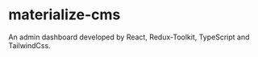 # materialize-cms
An admin dashboard developed by React, Redux-Toolkit, TypeScript and TailwindCss.
